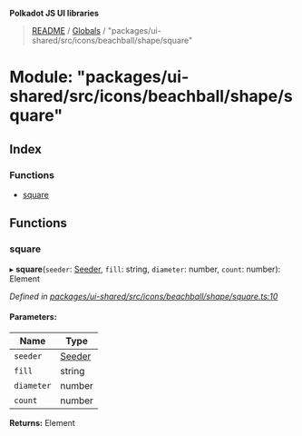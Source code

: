 **Polkadot JS UI libraries**

> [README](../README.md) / [Globals](../globals.md) / "packages/ui-shared/src/icons/beachball/shape/square"

# Module: "packages/ui-shared/src/icons/beachball/shape/square"

## Index

### Functions

* [square](_packages_ui_shared_src_icons_beachball_shape_square_.md#square)

## Functions

### square

▸ **square**(`seeder`: [Seeder](_packages_ui_shared_src_icons_beachball_types_.md#seeder), `fill`: string, `diameter`: number, `count`: number): Element

*Defined in [packages/ui-shared/src/icons/beachball/shape/square.ts:10](https://github.com/polkadot-js/ui/blob/fea7424a/packages/ui-shared/src/icons/beachball/shape/square.ts#L10)*

#### Parameters:

Name | Type |
------ | ------ |
`seeder` | [Seeder](_packages_ui_shared_src_icons_beachball_types_.md#seeder) |
`fill` | string |
`diameter` | number |
`count` | number |

**Returns:** Element
